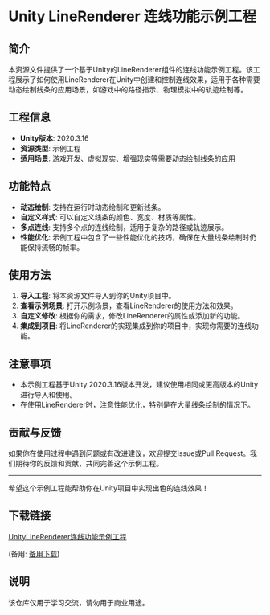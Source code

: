 # Unity LineRenderer 连线功能示例工程

## 简介

本资源文件提供了一个基于Unity的LineRenderer组件的连线功能示例工程。该工程展示了如何使用LineRenderer在Unity中创建和控制连线效果，适用于各种需要动态绘制线条的应用场景，如游戏中的路径指示、物理模拟中的轨迹绘制等。

## 工程信息

- **Unity版本**: 2020.3.16
- **资源类型**: 示例工程
- **适用场景**: 游戏开发、虚拟现实、增强现实等需要动态绘制线条的应用

## 功能特点

- **动态绘制**: 支持在运行时动态绘制和更新线条。
- **自定义样式**: 可以自定义线条的颜色、宽度、材质等属性。
- **多点连线**: 支持多个点的连线绘制，适用于复杂的路径或轨迹展示。
- **性能优化**: 示例工程中包含了一些性能优化的技巧，确保在大量线条绘制时仍能保持流畅的帧率。

## 使用方法

1. **导入工程**: 将本资源文件导入到你的Unity项目中。
2. **查看示例场景**: 打开示例场景，查看LineRenderer的使用方法和效果。
3. **自定义修改**: 根据你的需求，修改LineRenderer的属性或添加新的功能。
4. **集成到项目**: 将LineRenderer的实现集成到你的项目中，实现你需要的连线功能。

## 注意事项

- 本示例工程基于Unity 2020.3.16版本开发，建议使用相同或更高版本的Unity进行导入和使用。
- 在使用LineRenderer时，注意性能优化，特别是在大量线条绘制的情况下。

## 贡献与反馈

如果你在使用过程中遇到问题或有改进建议，欢迎提交Issue或Pull Request。我们期待你的反馈和贡献，共同完善这个示例工程。

---

希望这个示例工程能帮助你在Unity项目中实现出色的连线效果！

## 下载链接
[UnityLineRenderer连线功能示例工程](https://pan.quark.cn/s/01a2cf1f0663) 

(备用: [备用下载](https://pan.baidu.com/s/1aJrbe4_hlc5fjvDYTD0KgA?pwd=1234))

## 说明

该仓库仅用于学习交流，请勿用于商业用途。
